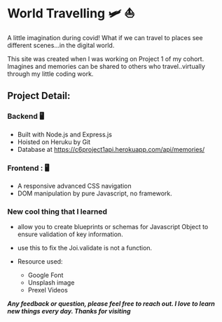 # World Travelling 🛩️ ⛵

A little imagination during covid! What if we can travel to places see different scenes...in the digital world.

This site was created when I was working on Project 1 of my cohort. Imagines and memories can be shared to others who travel..virtually through my little coding work.

## Project Detail:

### Backend 🖥
* Built with Node.js and Express.js
* Hoisted on Heruku by Git
* Database at https://c6project1api.herokuapp.com/api/memories/

### Frontend : 🖥️
* A responsive advanced CSS navigation
* DOM manipulation by pure Javascript, no framework.

### New cool thing that I learned
* <NPM joi> allow you to create blueprints or schemas for Javascript Object to ensure validation of key information.

* <const JoiSchema = Joi.object({...});> use this to fix the Joi.validate is not a function.
* Resource used:
    * Google Font
    * Unsplash image
    * Prexel Videos

***Any feedback or question, please feel free to reach out. I love to learn new things every day. Thanks for visiting***